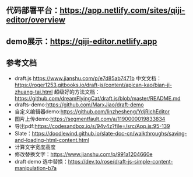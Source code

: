 ## 代码部署平台：https://app.netlify.com/sites/qiji-editor/overview
## demo展示：https://qiji-editor.netlify.app

## 参考文档
- draft.js https://www.jianshu.com/p/e7d85ab7471b 中文文档：https://roger1253.gitbooks.io/draft-js/content/apican-kao/bian-ji-zhuang-tai.html 超级好的方法文档：https://github.com/dreamFlyingCat/draft.js/blob/master/README.md
- drafts-demo:https://github.com/MarxJiao/draft-demo
- 自定义编辑器demo:https://github.com/linzhesheng/YdjRichEditor
- 图片上传demo:https://segmentfault.com/a/1190000019833834
- 导出pdf:https://codesandbox.io/s/94v4z?file=/src/App.js:95-139
- Slate：https://doodlewind.github.io/slate-doc-cn/walkthroughs/saving-and-loading-html-content.html
- 计算文字宽度高度
- 修改替换文字：https://www.jianshu.com/p/991a1204660e
- draft demo 选中替换：https://dev.to/rose/draft-js-simple-content-manipulation-b7a